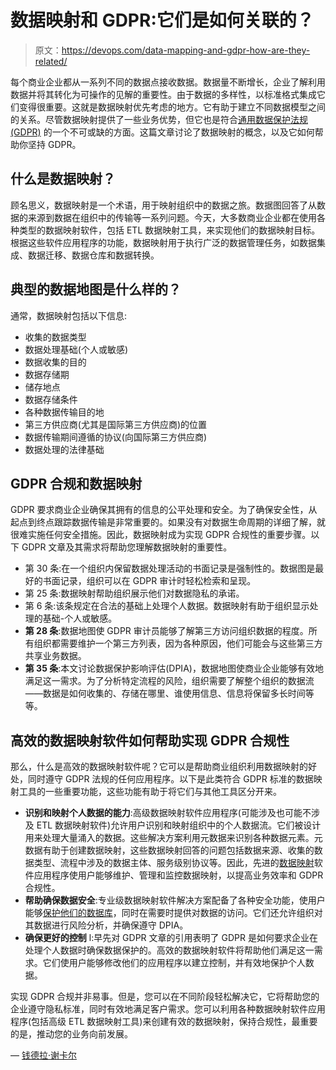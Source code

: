 # 数据映射和 GDPR:它们是如何关联的？

> 原文：<https://devops.com/data-mapping-and-gdpr-how-are-they-related/>

每个商业企业都从一系列不同的数据点接收数据。数据量不断增长，企业了解利用数据并将其转化为可操作的见解的重要性。由于数据的多样性，以标准格式集成它们变得很重要。这就是数据映射优先考虑的地方。它有助于建立不同数据模型之间的关系。尽管数据映射提供了一些业务优势，但它也是符合[通用数据保护法规(GDPR)](https://en.wikipedia.org/wiki/General_Data_Protection_Regulation) 的一个不可或缺的方面。这篇文章讨论了数据映射的概念，以及它如何帮助你坚持 GDPR。

## **什么是数据映射？**

顾名思义，数据映射是一个术语，用于映射组织中的数据之旅。数据图回答了从数据的来源到数据在组织中的传输等一系列问题。今天，大多数商业企业都在使用各种类型的数据映射软件，包括 ETL 数据映射工具，来实现他们的数据映射目标。根据这些软件应用程序的功能，数据映射用于执行广泛的数据管理任务，如数据集成、数据迁移、数据仓库和数据转换。

## 典型的数据地图是什么样的？

通常，数据映射包括以下信息:

*   收集的数据类型
*   数据处理基础(个人或敏感)
*   数据收集的目的
*   数据存储期
*   储存地点
*   数据存储条件
*   各种数据传输目的地
*   第三方供应商(尤其是国际第三方供应商)的位置
*   数据传输期间遵循的协议(向国际第三方供应商)
*   数据处理的法律基础

## **GDPR 合规和数据映射**

GDPR 要求商业企业确保其拥有的信息的公平处理和安全。为了确保安全性，从起点到终点跟踪数据传输是非常重要的。如果没有对数据生命周期的详细了解，就很难实施任何安全措施。因此，数据映射成为实现 GDPR 合规性的重要步骤。以下 GDPR 文章及其需求将帮助您理解数据映射的重要性。

*   第 30 条:在一个组织内保留数据处理活动的书面记录是强制性的。数据图是最好的书面记录，组织可以在 GDPR 审计时轻松检索和呈现。
*   第 25 条:数据映射帮助组织展示他们对数据隐私的承诺。
*   第 6 条:该条规定在合法的基础上处理个人数据。数据映射有助于组织显示处理的基础-个人或敏感。
*   **第 28 条**:数据地图使 GDPR 审计员能够了解第三方访问组织数据的程度。所有组织都需要维护一个第三方列表，因为各种原因，他们可能会与这些第三方共享业务数据。
*   **第 35 条**:本文讨论数据保护影响评估(DPIA)，数据地图使商业企业能够有效地满足这一需求。为了分析特定流程的风险，组织需要了解整个组织的数据流——数据是如何收集的、存储在哪里、谁使用信息、信息将保留多长时间等等。

## **高效的数据映射软件如何帮助实现 GDPR 合规性**

那么，什么是高效的数据映射软件呢？它可以是帮助商业组织利用数据映射的好处，同时遵守 GDPR 法规的任何应用程序。以下是此类符合 GDPR 标准的数据映射工具的一些重要功能，这些功能有助于将它们与其他工具区分开来。

*   **识别和映射个人数据的能力**:高级数据映射软件应用程序(可能涉及也可能不涉及 ETL 数据映射软件)允许用户识别和映射组织中的个人数据流。它们被设计用来处理大量涌入的数据。这些解决方案利用元数据来识别各种数据元素。元数据有助于创建数据映射，这些数据映射回答的问题包括数据来源、收集的数据类型、流程中涉及的数据主体、服务级别协议等。因此，先进的[数据映射](https://adeptia.com/blog/what-data-mapping)软件应用程序使用户能够维护、管理和监控数据映射，以提高业务效率和 GDPR 合规性。
*   **帮助确保数据安全**:专业级数据映射软件解决方案配备了各种安全功能，使用户能够[保护他们的数据库](https://devops.com/4-steps-to-introduce-devsecops-to-database-development/)，同时在需要时提供对数据的访问。它们还允许组织对其数据进行风险分析，并确保遵守 DPIA。
*   **确保更好的控制** l:早先对 GDPR 文章的引用表明了 GDPR 是如何要求企业在处理个人数据时确保数据保护的。高效的数据映射软件将帮助他们满足这一需求。它们使用户能够修改他们的应用程序以建立控制，并有效地保护个人数据。

实现 GDPR 合规并非易事。但是，您可以在不同阶段轻松解决它，它将帮助您的企业遵守隐私标准，同时有效地满足客户需求。您可以利用各种数据映射软件应用程序(包括高级 ETL 数据映射工具)来创建有效的数据映射，保持合规性，最重要的是，推动您的业务向前发展。

— [钱德拉·谢卡尔](https://devops.com/author/chandra-shekhar/)
